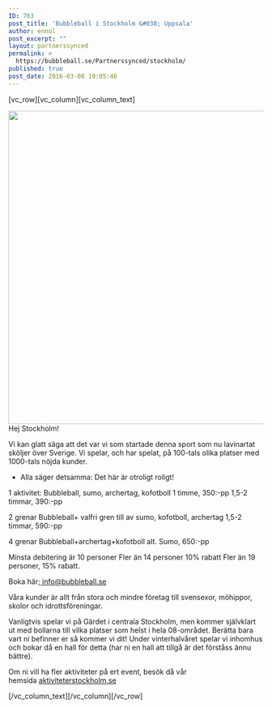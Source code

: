 ```yaml
---
ID: 763
post_title: 'Bubbleball i Stockholm &#038; Uppsala'
author: ennol
post_excerpt: ""
layout: partnerssynced
permalink: >
  https://bubbleball.se/Partnerssynced/stockholm/
published: true
post_date: 2016-03-08 19:05:46
---
```

[vc_row][vc_column][vc_column_text]
<div id="text_block_image_101295607" class="float-left text_block_image_div h24_normal_text">

<img class="alignnone size-full wp-image-1602" src="https://bubbleball.se/wp-content/uploads/2016/03/Bubbleball-och-bumperbal-med-sumobrottning-och-arcerytag.jpg" alt="" width="1200" height="618" />
Hej Stockholm!

</div>
<div id="block_101295607_text_content" class="text_content">

Vi kan glatt säga att det var vi som startade denna sport som nu lavinartat sköljer över Sverige. Vi spelar, och har spelat, på 100-tals olika platser med 1000-tals nöjda kunder.
- Alla säger detsamma: Det här är otroligt roligt!

1 aktivitet:
Bubbleball, sumo, archertag, kofotboll
1 timme, 350:-pp
1,5-2 timmar, 390:-pp

2 grenar
Bubbleball+ valfri gren till av sumo, kofotboll, archertag
1,5-2 timmar, 590:-pp

4 grenar
Bubbleball+archertag+kofotboll alt. Sumo,
650:-pp

Minsta debitering är 10 personer
Fler än 14 personer 10% rabatt
Fler än 19 personer, 15% rabatt.

Boka här;<a href="mailto:info@bubbleball.se"> info@bubbleball.se</a>

Våra kunder är allt från stora och mindre företag till svensexor, möhippor, skolor och idrottsföreningar.

Vanligtvis spelar vi på Gärdet i centrala Stockholm, men kommer självklart ut med bollarna till vilka platser som helst i hela 08-området. Berätta bara vart ni befinner er så kommer vi dit! Under vinterhalvåret spelar vi inhomhus och bokar då en hall för detta (har ni en hall att tillgå är det förståss ännu bättre).

Om ni vill ha fler aktiviteter på ert event, besök då vår hemsida <a href="http://www.aktiviteterstockholm.se/" target="_blank" rel="noopener noreferrer">aktiviteterstockholm.se</a>

</div>
[/vc_column_text][/vc_column][/vc_row]